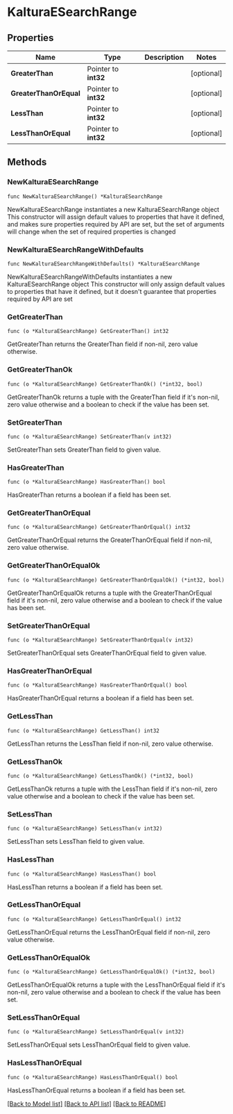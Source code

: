 # KalturaESearchRange

## Properties

Name | Type | Description | Notes
------------ | ------------- | ------------- | -------------
**GreaterThan** | Pointer to **int32** |  | [optional] 
**GreaterThanOrEqual** | Pointer to **int32** |  | [optional] 
**LessThan** | Pointer to **int32** |  | [optional] 
**LessThanOrEqual** | Pointer to **int32** |  | [optional] 

## Methods

### NewKalturaESearchRange

`func NewKalturaESearchRange() *KalturaESearchRange`

NewKalturaESearchRange instantiates a new KalturaESearchRange object
This constructor will assign default values to properties that have it defined,
and makes sure properties required by API are set, but the set of arguments
will change when the set of required properties is changed

### NewKalturaESearchRangeWithDefaults

`func NewKalturaESearchRangeWithDefaults() *KalturaESearchRange`

NewKalturaESearchRangeWithDefaults instantiates a new KalturaESearchRange object
This constructor will only assign default values to properties that have it defined,
but it doesn't guarantee that properties required by API are set

### GetGreaterThan

`func (o *KalturaESearchRange) GetGreaterThan() int32`

GetGreaterThan returns the GreaterThan field if non-nil, zero value otherwise.

### GetGreaterThanOk

`func (o *KalturaESearchRange) GetGreaterThanOk() (*int32, bool)`

GetGreaterThanOk returns a tuple with the GreaterThan field if it's non-nil, zero value otherwise
and a boolean to check if the value has been set.

### SetGreaterThan

`func (o *KalturaESearchRange) SetGreaterThan(v int32)`

SetGreaterThan sets GreaterThan field to given value.

### HasGreaterThan

`func (o *KalturaESearchRange) HasGreaterThan() bool`

HasGreaterThan returns a boolean if a field has been set.

### GetGreaterThanOrEqual

`func (o *KalturaESearchRange) GetGreaterThanOrEqual() int32`

GetGreaterThanOrEqual returns the GreaterThanOrEqual field if non-nil, zero value otherwise.

### GetGreaterThanOrEqualOk

`func (o *KalturaESearchRange) GetGreaterThanOrEqualOk() (*int32, bool)`

GetGreaterThanOrEqualOk returns a tuple with the GreaterThanOrEqual field if it's non-nil, zero value otherwise
and a boolean to check if the value has been set.

### SetGreaterThanOrEqual

`func (o *KalturaESearchRange) SetGreaterThanOrEqual(v int32)`

SetGreaterThanOrEqual sets GreaterThanOrEqual field to given value.

### HasGreaterThanOrEqual

`func (o *KalturaESearchRange) HasGreaterThanOrEqual() bool`

HasGreaterThanOrEqual returns a boolean if a field has been set.

### GetLessThan

`func (o *KalturaESearchRange) GetLessThan() int32`

GetLessThan returns the LessThan field if non-nil, zero value otherwise.

### GetLessThanOk

`func (o *KalturaESearchRange) GetLessThanOk() (*int32, bool)`

GetLessThanOk returns a tuple with the LessThan field if it's non-nil, zero value otherwise
and a boolean to check if the value has been set.

### SetLessThan

`func (o *KalturaESearchRange) SetLessThan(v int32)`

SetLessThan sets LessThan field to given value.

### HasLessThan

`func (o *KalturaESearchRange) HasLessThan() bool`

HasLessThan returns a boolean if a field has been set.

### GetLessThanOrEqual

`func (o *KalturaESearchRange) GetLessThanOrEqual() int32`

GetLessThanOrEqual returns the LessThanOrEqual field if non-nil, zero value otherwise.

### GetLessThanOrEqualOk

`func (o *KalturaESearchRange) GetLessThanOrEqualOk() (*int32, bool)`

GetLessThanOrEqualOk returns a tuple with the LessThanOrEqual field if it's non-nil, zero value otherwise
and a boolean to check if the value has been set.

### SetLessThanOrEqual

`func (o *KalturaESearchRange) SetLessThanOrEqual(v int32)`

SetLessThanOrEqual sets LessThanOrEqual field to given value.

### HasLessThanOrEqual

`func (o *KalturaESearchRange) HasLessThanOrEqual() bool`

HasLessThanOrEqual returns a boolean if a field has been set.


[[Back to Model list]](../README.md#documentation-for-models) [[Back to API list]](../README.md#documentation-for-api-endpoints) [[Back to README]](../README.md)


